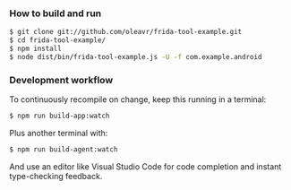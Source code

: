 ### How to build and run

```sh
$ git clone git://github.com/oleavr/frida-tool-example.git
$ cd frida-tool-example/
$ npm install
$ node dist/bin/frida-tool-example.js -U -f com.example.android
```

### Development workflow

To continuously recompile on change, keep this running in a terminal:

```sh
$ npm run build-app:watch
```

Plus another terminal with:

```sh
$ npm run build-agent:watch
```

And use an editor like Visual Studio Code for code completion and instant
type-checking feedback.